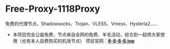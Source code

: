 # Free-Proxy-1118Proxy
免费的代理节点，Shadowsocks、Trojan、VLESS、Vmess、Hysteria2……
- 本项目完全公益免费，节点来自全网的免费、羊毛活动，综合到一起供大家使用（也有本人自费购买的机场节点）
项目官网：[**8-8-8-8.top**](https://8-8-8-8.top)
